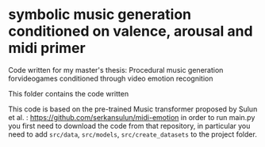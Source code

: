 # symbolic music generation conditioned on valence, arousal and midi primer

Code written for my master's thesis: Procedural music generation forvideogames conditioned through video emotion recognition

This folder contains the code written 

This code is based on the pre-trained Music transformer proposed by Sulun et al. : https://github.com/serkansulun/midi-emotion
in order to run main.py you first need to download the code from that repository, in particular you need to add `src/data`, `src/models`, `src/create_datasets` to the project folder.
